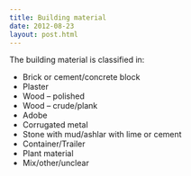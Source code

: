 ```yaml
---
title: Building material
date: 2012-08-23
layout: post.html
---
```

The building material is classified in:
- Brick or cement/concrete block
- Plaster 
- Wood – polished
- Wood – crude/plank
- Adobe
- Corrugated metal 
- Stone with mud/ashlar with lime or cement
- Container/Trailer
- Plant material 
- Mix/other/unclear


